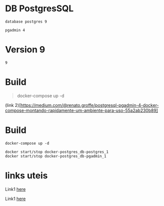 # DB PostgresSQL
    database postgres 9

    pgadmin 4

# Version 9
    9

 # Build
  > docker-compose up -d    


(link 2)[https://medium.com/@renato.groffe/postgresql-pgadmin-4-docker-compose-montando-rapidamente-um-ambiente-para-uso-55a2ab230b89]

# Build
    docker-compose up -d

    docker start/stop docker-postgres_db-postgres_1
    docker start/stop docker-postgres_db-pgadmin_1 



# links uteis

Link1 [here](https://medium.com/@renato.groffe/postgresql-pgadmin-4-docker-compose-montando-rapidamente-um-ambiente-para-uso-55a2ab230b89)

Link1 [here](https://gist.githubusercontent.com/renatogroffe/82459fb2a517b1b5db2172c81dc86d9c/raw/8b12c3a17989fd5dde7f3244c9962822b29fc4b9/docker-compose.yml)
